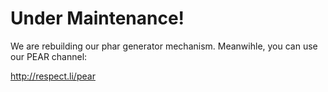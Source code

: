 Under Maintenance!
=================
 
We are rebuilding our phar generator mechanism. Meanwihle, you can use our PEAR channel:

http://respect.li/pear
